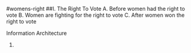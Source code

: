 #womens-right
##I. The Right To Vote 
    A. Before women had the right to vote
B. Women are fighting for the right to vote 
C. After women won the right to vote 

Information Architecture

1.
